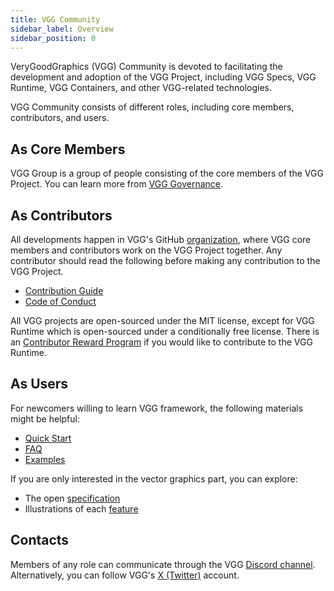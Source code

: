 ```yaml
---
title: VGG Community
sidebar_label: Overview
sidebar_position: 0
---
```


VeryGoodGraphics (VGG) Community is devoted to facilitating the development and adoption of the
VGG Project, including VGG Specs, VGG Runtime, VGG Containers, and other VGG-related technologies.

VGG Community consists of different roles, including core members, contributors, and users.

## As Core Members

VGG Group is a group of people consisting of the core members of the VGG Project. You can learn
more from [VGG Governance](/community/governance).

## As Contributors

All developments happen in VGG's GitHub [organization](https://github.com/verygoodgraphics), where
VGG core members and contributors work on the VGG Project together. Any contributor should read the
following before making any contribution to the VGG Project.

- [Contribution Guide](/community/contribution-guide)
- [Code of Conduct](/community/code-of-conduct)

All VGG projects are open-sourced under the MIT license, except for VGG Runtime which is open-sourced
under a conditionally free license. There is an [Contributor Reward Program](/community/contributor-reward-program)
if you would like to contribute to the VGG Runtime.

## As Users

For newcomers willing to learn VGG framework, the following materials might be helpful:

- [Quick Start](/start/overview)
- [FAQ](/start/faq)
- [Examples](examples/overview)

If you are only interested in the vector graphics part, you can explore:

- The open [specification](/specs/overview)
- Illustrations of each [feature](/features/overview)

## Contacts

Members of any role can communicate through the VGG [Discord channel](https://discord.gg/89fFapjfgM). Alternatively, you can follow VGG's [X (Twitter)](https://twitter.com/VGG_Design) account.
